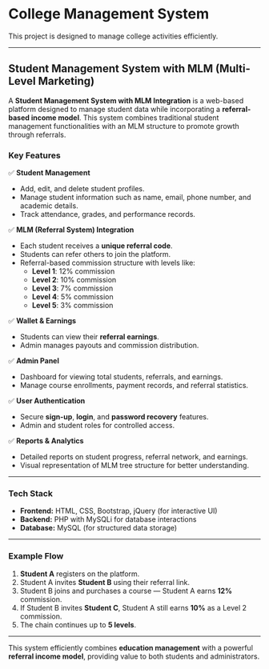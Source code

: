 # College Management System

This project is designed to manage college activities efficiently.

---

## Student Management System with MLM (Multi-Level Marketing)

A **Student Management System with MLM Integration** is a web-based platform designed to manage student data while incorporating a **referral-based income model**. This system combines traditional student management functionalities with an MLM structure to promote growth through referrals.

### Key Features
✅ **Student Management**  
- Add, edit, and delete student profiles.  
- Manage student information such as name, email, phone number, and academic details.  
- Track attendance, grades, and performance records.  

✅ **MLM (Referral System) Integration**  
- Each student receives a **unique referral code**.  
- Students can refer others to join the platform.  
- Referral-based commission structure with levels like:  
  - **Level 1**: 12% commission  
  - **Level 2**: 10% commission  
  - **Level 3**: 7% commission  
  - **Level 4**: 5% commission  
  - **Level 5**: 3% commission  

✅ **Wallet & Earnings**  
- Students can view their **referral earnings**.  
- Admin manages payouts and commission distribution.  

✅ **Admin Panel**  
- Dashboard for viewing total students, referrals, and earnings.  
- Manage course enrollments, payment records, and referral statistics.  

✅ **User Authentication**  
- Secure **sign-up**, **login**, and **password recovery** features.  
- Admin and student roles for controlled access.  

✅ **Reports & Analytics**  
- Detailed reports on student progress, referral network, and earnings.  
- Visual representation of MLM tree structure for better understanding.  

---

### Tech Stack
- **Frontend:** HTML, CSS, Bootstrap, jQuery (for interactive UI)  
- **Backend:** PHP with MySQLi for database interactions  
- **Database:** MySQL (for structured data storage)  

---

### Example Flow
1. **Student A** registers on the platform.  
2. Student A invites **Student B** using their referral link.  
3. Student B joins and purchases a course — Student A earns **12%** commission.  
4. If Student B invites **Student C**, Student A still earns **10%** as a Level 2 commission.  
5. The chain continues up to **5 levels**.

---

This system efficiently combines **education management** with a powerful **referral income model**, providing value to both students and administrators.
